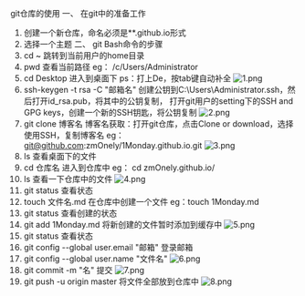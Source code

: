 git仓库的使用
一、 在git中的准备工作
  1. 创建一个新仓库，命名必须是**.github.io形式
  2. 选择一个主题
二、 git Bash命令的步骤
  1. cd ~
跳转到当前用户的home目录
  2. pwd
查看当前路径
eg：
/c/Users/Administrator
  3. cd Desktop
进入到桌面下
ps：打上De，按tab键自动补全
![1.png](https://upload-images.jianshu.io/upload_images/14467401-850d242a60c49af9.png?imageMogr2/auto-orient/strip%7CimageView2/2/w/1240)
  4. ssh-keygen -t rsa -C "邮箱名"
创建公钥到C:\Users\Administrator\.ssh，然后打开id_rsa.pub，将其中的公钥复制，
打开git用户的setting下的SSH and GPG keys，创建一个新的SSH钥匙，将公钥复制
![2.png](https://upload-images.jianshu.io/upload_images/14467401-6c12ba297d3035bd.png?imageMogr2/auto-orient/strip%7CimageView2/2/w/1240)
  5. git clone 博客名
博客名获取：打开git仓库，点击Clone or download，选择使用SSH，复制博客名
eg：
git@github.com:zmOnely/1Monday.github.io.git
![3.png](https://upload-images.jianshu.io/upload_images/14467401-394555108514004a.png?imageMogr2/auto-orient/strip%7CimageView2/2/w/1240)
  6. ls
查看桌面下的文件
  7. cd 仓库名
进入到仓库中
eg：
cd zmOnely.github.io/
  8. ls
查看一下仓库中的文件
![4.png](https://upload-images.jianshu.io/upload_images/14467401-aee10feb8f2a86d8.png?imageMogr2/auto-orient/strip%7CimageView2/2/w/1240)
  9. git status
查看状态
  10. touch 文件名.md
在仓库中创建一个文件
eg：touch 1Monday.md
  11. git status
查看创建的状态
  12. git add 1Monday.md
将新创建的文件暂时添加到缓存中
![5.png](https://upload-images.jianshu.io/upload_images/14467401-79ba26d7bcbb42f3.png?imageMogr2/auto-orient/strip%7CimageView2/2/w/1240)
  13. git status
查看状态
  14. git config --global user.email "邮箱"
登录邮箱
  15. git config --global user.name "文件名"
![6.png](https://upload-images.jianshu.io/upload_images/14467401-8874fd05f89c957a.png?imageMogr2/auto-orient/strip%7CimageView2/2/w/1240)
  16. git commit -m "名"
提交
![7.png](https://upload-images.jianshu.io/upload_images/14467401-d12d3938d8957219.png?imageMogr2/auto-orient/strip%7CimageView2/2/w/1240)
  17. git push -u origin master
将文件全部放到仓库中
![8.png](https://upload-images.jianshu.io/upload_images/14467401-15ab741b6861937e.png?imageMogr2/auto-orient/strip%7CimageView2/2/w/1240)
